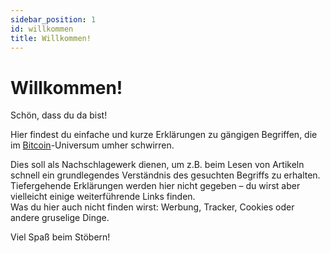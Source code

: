 ```yaml
---
sidebar_position: 1
id: willkommen
title: Willkommen!
---
```


# Willkommen!

Schön, dass du da bist!

Hier findest du einfache und kurze Erklärungen zu gängigen Begriffen, die im [Bitcoin](b/bitcoin)-Universum umher schwirren.

Dies soll als Nachschlagewerk dienen, um z.B. beim Lesen von Artikeln schnell ein grundlegendes Verständnis des gesuchten Begriffs zu erhalten.  
Tiefergehende Erklärungen werden hier nicht gegeben – du wirst aber vielleicht einige weiterführende Links finden.  
Was du hier auch nicht finden wirst: Werbung, Tracker, Cookies oder andere gruselige Dinge.

Viel Spaß beim Stöbern!
